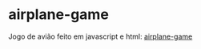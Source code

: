 # airplane-game

Jogo de avião feito em javascript e html: [airplane-game](https://rfps09.github.io/airplane-game/index.html)
